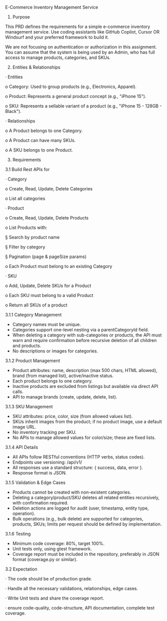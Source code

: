 E-Commerce  Inventory Management Service
1. Purpose

This PRD defines the requirements for a simple e-commerce inventory management service. Use coding assistants like GitHub Copilot, Cursor OR Windsurf and your preferred framework to build it.

We are not focusing on authentication or authorization in this assignment. You can assume that the system is being used by an Admin, who has full access to manage products, categories, and SKUs.

2. Entities & Relationships

· Entities

o Category: Used to group products (e.g., Electronics, Apparel).

o Product: Represents a general product concept (e.g., "iPhone 15").

o SKU: Represents a sellable variant of a product (e.g., "iPhone 15 - 128GB - Black").

· Relationships

o A Product belongs to one Category.

o A Product can have many SKUs.

o A SKU belongs to one Product.

3. Requirements

3.1 Build Rest APIs for

· Category

o Create, Read, Update, Delete Categories

o List all categories

· Product

o Create, Read, Update, Delete Products

o List Products with:

§ Search by product name

§ Filter by category

§ Pagination (page & pageSize params)

o Each Product must belong to an existing Category

· SKU

o Add, Update, Delete SKUs for a Product

o Each SKU must belong to a valid Product

o Return all SKUs of a product

3.1.1 Category Management
  - Category names must be unique.
  - Categories support one-level nesting via a parentCategoryId field.
  - When deleting a category with sub-categories or products, the API must warn and require confirmation before recursive deletion of all children and products.
  - No descriptions or images for categories.

3.1.2 Product Management
  - Product attributes: name, description (max 500 chars, HTML allowed), brand (from managed list), active/inactive status.
  - Each product belongs to one category.
  - Inactive products are excluded from listings but available via direct API calls.
  - API to manage brands (create, update, delete, list).

3.1.3 SKU Management
  - SKU attributes: price, color, size (from allowed values list).
  - SKUs inherit images from the product; if no product image, use a default image URL.
  - No inventory tracking per SKU.
  - No APIs to manage allowed values for color/size; these are fixed lists.

3.1.4 API Details
  - All APIs follow RESTful conventions (HTTP verbs, status codes).
  - Endpoints use versioning: /api/v1/
  - All responses use a standard structure: { success, data, error }.
  - Response format is JSON.

3.1.5 Validation & Edge Cases
  - Products cannot be created with non-existent categories.
  - Deleting a category/product/SKU deletes all related entities recursively, with confirmation required.
  - Deletion actions are logged for audit (user, timestamp, entity type, operation).
  - Bulk operations (e.g., bulk delete) are supported for categories, products, SKUs; limits per request should be defined by implementation.

3.1.6 Testing
  - Minimum code coverage: 80%, target 100%.
  - Unit tests only, using gtest framework.
  - Coverage report must be included in the repository, preferably in JSON format (coverage.py or similar).

3.2 Expectation

· The code should be of production grade.

· Handle all the necessary validations, relationships, edge cases.

· Write Unit tests and share the coverage report.

· ensure code-quality, code-structure, API documentation, complete test coverage.